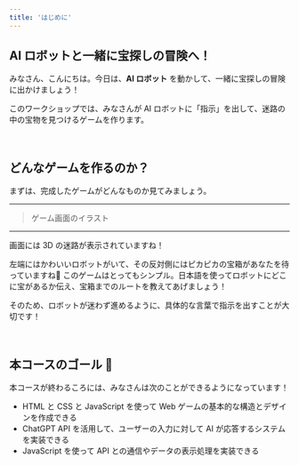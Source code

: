 ```yaml
---
title: 'はじめに'
---
```


## AI ロボットと一緒に宝探しの冒険へ！

みなさん、こんにちは。今日は、**AI ロボット** を動かして、一緒に宝探しの冒険に出かけましょう！

このワークショップでは、みなさんが AI ロボットに「指示」を出して、迷路の中の宝物を見つけるゲームを作ります。

<br />

## どんなゲームを作るのか？

まずは、完成したゲームがどんなものか見てみましょう。

---

> ゲーム画面のイラスト

---

画面には 3D の迷路が表示されていますね！

左端にはかわいいロボットがいて、その反対側にはピカピカの宝箱があなたを待っていますね👀
このゲームはとってもシンプル。日本語を使ってロボットにどこに宝があるか伝え、宝箱までのルートを教えてあげましょう！

そのため、ロボットが迷わず進めるように、具体的な言葉で指示を出すことが大切です！

<br />

## 本コースのゴール 🎯

本コースが終わるころには、みなさんは次のことができるようになっています！

- HTML と CSS と JavaScript を使って Web ゲームの基本的な構造とデザインを作成できる
- ChatGPT API を活用して、ユーザーの入力に対して AI が応答するシステムを実装できる
- JavaScript を使って API との通信やデータの表示処理を実装できる
